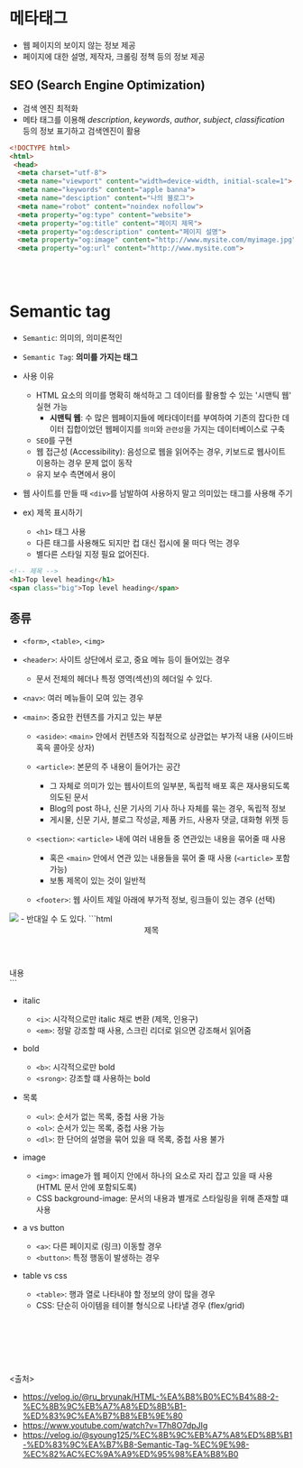  # 메타태그
  - 웹 페이지의 보이지 않는 정보 제공
  - 페이지에 대한 설명, 제작자, 크롤링 정책 등의 정보 제공
  
  ## SEO (Search Engine Optimization)
  - 검색 엔진 최적화
  - 메타 태그를 이용해 *description*, *keywords*, *author*, *subject*, *classification* 등의 정보 표기하고 검색엔진이 활용
  ```html
  <!DOCTYPE html>
  <html>
   <head>
    <meta charset="utf-8">
    <meta name="viewport" content="width=device-width, initial-scale=1">
    <meta name="keywords" content="apple banna">
    <meta name="desciption" content="나의 블로그">
    <meta name="robot" content="noindex nofollow">
    <meta property="og:type" content="website">
    <meta property="og:title" content="페이지 제목">
    <meta property="og:description" content="페이지 설명">
    <meta property="og:image" content="http://www.mysite.com/myimage.jpg">
    <meta property="og:url" content="http://www.mysite.com">
  ```
    
<br><br>
 
# Semantic tag
 - `Semantic`: 의미의, 의미론적인
 - `Semantic Tag`: **의미를 가지는 태그**
 
 - 사용 이유
   - HTML 요소의 의미를 명확히 해석하고 그 데이터를 활용할 수 있는 '시맨틱 웹' 실현 가능
     - **시맨틱 웹**: 수 많은 웹페이지들에 메타데이터를 부여하여 기존의 잡다한 데이터 집합이었던 웹페이지를 `의미`와 `관련성`을 가지는 데이터베이스로 구축 
   - `SEO`를 구현
   - 웹 접근성 (Accessibility): 음성으로 웹을 읽어주는 경우, 키보드로 웹사이트 이용하는 경우 문제 없이 동작
   - 유지 보수 측면에서 용이
 
 - 웹 사이트를 만들 때 `<div>`를 남발하여 사용하지 말고 의미있는 태그를 사용해 주기
 
- ex) 제목 표시하기
  - `<h1>` 태그 사용
  - 다른 태그를 사용해도 되지만 컵 대신 접시에 물 떠다 먹는 경우
  - 별다른 스타일 지정 필요 없어진다.
```html
<!-- 제목 -->
<h1>Top level heading</h1>
<span class="big">Top level heading</span>
```
 
## 종류
- `<form>`, `<table>`, `<img>`

- `<header>`: 사이트 상단에서 로고, 중요 메뉴 등이 들어있는 경우
  - 문서 전체의 헤더나 특정 영역(섹션)의 헤더일 수 있다. 
  
- `<nav>`: 여러 메뉴들이 모여 있는 경우
  
- `<main>`: 중요한 컨텐츠를 가지고 있는 부분
  - `<aside>`: `<main>` 안에서 컨텐츠와 직접적으로 상관없는 부가적 내용 (사이드바 혹윽 콜아웃 상자)
  - `<article>`: 본문의 주 내용이 들어가는 공간 
    - 그 자체로 의미가 있는 웹사이트의 일부분, 독립적 배포 혹은 재사용되도록 의도된 문서
    - Blog의 post 하나, 신문 기사의 기사 하나 자체를 묶는 경우, 독립적 정보
    - 게시물, 신문 기사, 블로그 작성글, 제품 카드, 사용자 댓글, 대화형 위젯 등
  
  - `<section>`: `<article>` 내에 여러 내용들 중 연관있는 내용을 묶어줄 때 사용
    - 혹은 `<main>` 안에서 연관 있는 내용들을 묶어 줄 때 사용 (`<article>` 포함 가능)
    - 보통 제목이 있는 것이 일반적
    
  - `<footer>`: 웹 사이트 제일 아래에 부가적 정보, 링크들이 있는 경우 (선택)


<img src="https://github.com/in3166/TIL/blob/main/HTML%2CCSS/img/seman1.JPG" />
- 반대일 수 도 있다.
```html
<main>
 <section>
  <header>
   제목
  </header>
  <article>
   내용
  </article>
 </section>
</main>
```

<br>

- italic 
  - `<i>`: 시각적으로만 italic 채로 변환 (제목, 인용구)
  - `<em>`: 정말 강조할 때 사용, 스크린 리더로 읽으면 강조해서 읽어줌 

- bold
  - `<b>`: 시각적으로만 bold
  - `<srong>`: 강조할 떄 사용하는 bold 
  
- 목록
  - `<ul>`: 순서가 없는 목록, 중첩 사용 가능
  - `<ol>`: 순서가 있는 목록, 중첩 사용 가능
  - `<dl>`: 한 단어의 설명을 묶어 있을 때 목록, 중첩 사용 불가
  
- image
  - `<img>`: image가 웹 페이지 안에서 하나의 요소로 자리 잡고 있을 때 사용 (HTML 문서 안에 포함되도록)
  - CSS background-image: 문서의 내용과 별개로 스타일링을 위해 존재할 떄 사용

- a vs button
  - `<a>`: 다른 페이지로 (링크) 이동할 경우
  - `<button>`: 특정 행동이 발생하는 경우

- table vs css
  - `<table>`: 행과 열로 나타내야 할 정보의 양이 많을 경우
  - CSS: 단순히 아이템을 테이블 형식으로 나타낼 경우 (flex/grid)
  
<br/><br/>
  

    
<br/><br/>

<출처>
- https://velog.io/@ru_bryunak/HTML-%EA%B8%B0%EC%B4%88-2-%EC%8B%9C%EB%A7%A8%ED%8B%B1-%ED%83%9C%EA%B7%B8%EB%9E%80
- https://www.youtube.com/watch?v=T7h8O7dpJIg
- https://velog.io/@syoung125/%EC%8B%9C%EB%A7%A8%ED%8B%B1-%ED%83%9C%EA%B7%B8-Semantic-Tag-%EC%9E%98-%EC%82%AC%EC%9A%A9%ED%95%98%EA%B8%B0
    
